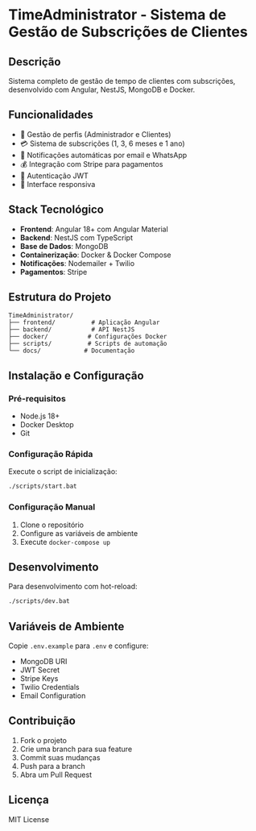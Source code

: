 # TimeAdministrator - Sistema de Gestão de Subscrições de Clientes

## Descrição
Sistema completo de gestão de tempo de clientes com subscrições, desenvolvido com Angular, NestJS, MongoDB e Docker.

## Funcionalidades
- 👥 Gestão de perfis (Administrador e Clientes)
- 💳 Sistema de subscrições (1, 3, 6 meses e 1 ano)
- 📧 Notificações automáticas por email e WhatsApp
- 💰 Integração com Stripe para pagamentos
- 🔐 Autenticação JWT
- 📱 Interface responsiva

## Stack Tecnológico
- **Frontend**: Angular 18+ com Angular Material
- **Backend**: NestJS com TypeScript
- **Base de Dados**: MongoDB
- **Containerização**: Docker & Docker Compose
- **Notificações**: Nodemailer + Twilio
- **Pagamentos**: Stripe

## Estrutura do Projeto
```
TimeAdministrator/
├── frontend/          # Aplicação Angular
├── backend/           # API NestJS
├── docker/           # Configurações Docker
├── scripts/          # Scripts de automação
└── docs/            # Documentação
```

## Instalação e Configuração

### Pré-requisitos
- Node.js 18+
- Docker Desktop
- Git

### Configuração Rápida
Execute o script de inicialização:
```bash
./scripts/start.bat
```

### Configuração Manual
1. Clone o repositório
2. Configure as variáveis de ambiente
3. Execute `docker-compose up`

## Desenvolvimento
Para desenvolvimento com hot-reload:
```bash
./scripts/dev.bat
```

## Variáveis de Ambiente
Copie `.env.example` para `.env` e configure:
- MongoDB URI
- JWT Secret
- Stripe Keys
- Twilio Credentials
- Email Configuration

## Contribuição
1. Fork o projeto
2. Crie uma branch para sua feature
3. Commit suas mudanças
4. Push para a branch
5. Abra um Pull Request

## Licença
MIT License